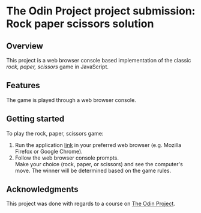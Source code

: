 # The Odin Project project submission: Rock paper scissors solution

## Overview

This project is a web browser console based implementation of the classic _rock,
paper, scissors_ game in JavaScript.

## Features

The game is played through a web browser console.

## Getting started

To play the rock, paper, scissors game:

1. Run the application [link](https://ionu-r.github.io/TOP-project-submission--rock-paper-scissors-solution/) in your preferred web
   browser (e.g. Mozilla Firefox or Google Chrome).
2. Follow the web browser console prompts.\
   Make your choice (rock, paper, or scissors) and see the computer's move.
   The winner will be determined based on the game rules.

## Acknowledgments

This project was done with regards to a course on
[The Odin Project](https://www.theodinproject.com/).
